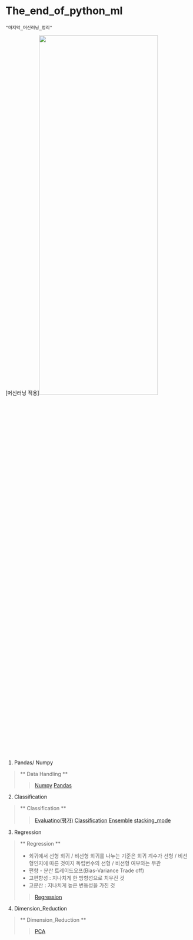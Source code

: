 # The_end_of_python_ml
~~~python3
"마지막_머신러닝_정리"
~~~
[머신러닝 적용]<img src="https://scikit-learn.org/stable/_static/ml_map.png" width="80%" height="50%"></img>

1. Pandas/ Numpy
> ** Data Handling **
>> [Numpy](https://github.com/DominKim/The_end_of_python_ml/blob/main/1.numpy_pandas/numpy_for_machine_learning.ipynb)
>> [Pandas](https://github.com/DominKim/The_end_of_python_ml/blob/main/1.numpy_pandas/pandas_for_machine_learning.ipynb)
>
2. Classification
> ** Classification **
>> [Evaluatino(평가)](https://github.com/DominKim/The_end_of_python_ml/blob/main/2.Evaluation/Evaluation.ipynb)
>> [Classification](https://github.com/DominKim/The_end_of_python_ml/blob/main/3.Classification/Classification.ipynb)
>> [Ensemble](https://github.com/DominKim/The_end_of_python_ml/blob/main/3.Classification/Ensemble.ipynb)
>> [stacking_mode](https://github.com/DominKim/The_end_of_python_ml/blob/main/3.Classification/stacking_model.ipynb)
>
3. Regression
> ** Regression **
> - 회귀에서 선형 회귀 / 비선형 회귀를 나누는 기준은 회귀 계수가 선형 / 비선형인지에 따른 것이지 독립변수의 선형 / 비선형 여부와는 무관
>  - 편향 - 분산 트레이드오프(Bias-Variance Trade off)
  >  - 고편향성 : 지나치게 한 방향성으로 치우진 것
  >  - 고분산 : 지나치게 높은 변동성을 가진 것
>> [Regression](https://github.com/DominKim/The_end_of_python_ml/blob/main/4.Regression/Linear_Regression.ipynb)
>
4. Dimension_Reduction
> ** Dimension_Reduction **
>> [PCA](https://github.com/DominKim/The_end_of_python_ml/blob/main/5_Dimension_Reduction/PCA.ipynb)
>
